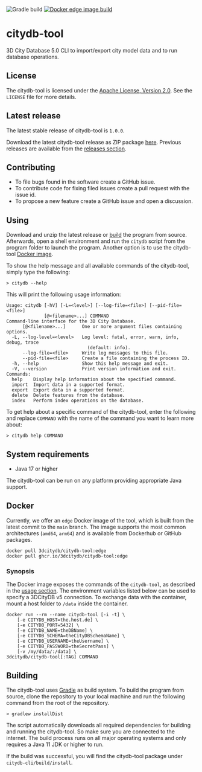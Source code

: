 ![Gradle build](https://img.shields.io/github/actions/workflow/status/3dcitydb/citydb-tool/build-citydb-tool.yml?logo=Gradle&logoColor=white&style=flat-square) [![Docker edge image build](https://img.shields.io/github/actions/workflow/status/3dcitydb/citydb-tool/docker-build-push-edge.yml?label=edge&logo=docker&style=flat-square)](https://github.com/users/3dcitydb/packages/container/package/citydb-tool)

# citydb-tool

3D City Database 5.0 CLI to import/export city model data and to run database operations.

## License

The citydb-tool is licensed under the [Apache License, Version 2.0](http://www.apache.org/licenses/LICENSE-2.0).
See the `LICENSE` file for more details.

## Latest release

The latest stable release of citydb-tool is `1.0.0`.

Download the latest citydb-tool release as ZIP package
[here](https://github.com/3dcitydb/citydb-tool/releases/latest). Previous releases are available from the
[releases section](https://github.com/3dcitydb/citydb-tool/releases).

## Contributing

* To file bugs found in the software create a GitHub issue.
* To contribute code for fixing filed issues create a pull request with the issue id.
* To propose a new feature create a GitHub issue and open a discussion.

## Using

Download and unzip the latest release or [build](https://github.com/3dcitydb/citydb-tool#building) the program from
source. Afterwards, open a shell environment and run the `citydb` script from the program folder to launch the
program. Another option is to use the citydb-tool [Docker image](https://github.com/3dcitydb/citydb-tool#docker).

To show the help message and all available commands of the citydb-tool, simply type the following:

    > citydb --help

This will print the following usage information:

```
Usage: citydb [-hV] [-L=<level>] [--log-file=<file>] [--pid-file=<file>]
              [@<filename>...] COMMAND
Command-line interface for the 3D City Database.
      [@<filename>...]      One or more argument files containing options.
  -L, --log-level=<level>   Log level: fatal, error, warn, info, debug, trace
                              (default: info).
      --log-file=<file>     Write log messages to this file.
      --pid-file=<file>     Create a file containing the process ID.
  -h, --help                Show this help message and exit.
  -V, --version             Print version information and exit.
Commands:
  help    Display help information about the specified command.
  import  Import data in a supported format.
  export  Export data in a supported format.
  delete  Delete features from the database.
  index   Perform index operations on the database.
```

To get help about a specific command of the citydb-tool, enter the following and replace `COMMAND` with the name of
the command you want to learn more about:

    > citydb help COMMAND

## System requirements

* Java 17 or higher

The citydb-tool can be run on any platform providing appropriate Java support.

## Docker

Currently, we offer an `edge` Docker image of the tool, which is built from the latest commit to the `main` branch.
The image supports the most common architectures (`amd64`, `arm64`) and is available from Dockerhub or GitHub packages.

    docker pull 3dcitydb/citydb-tool:edge
    docker pull ghcr.io/3dcitydb/citydb-tool:edge

### Synopsis

The Docker image exposes the commands of the `citydb-tool`, as described
in the [usage section](https://github.com/3dcitydb/citydb-tool#usage).
The environment variables listed below can be used to specify a 3DCityDB v5 connection. To exchange data with the
container, mount a host folder to `/data` inside the container.

    docker run --rm --name citydb-tool [-i -t] \
        [-e CITYDB_HOST=the.host.de] \
        [-e CITYDB_PORT=5432] \
        [-e CITYDB_NAME=theDBName] \
        [-e CITYDB_SCHEMA=theCityDBSchemaName] \
        [-e CITYDB_USERNAME=theUsername] \
        [-e CITYDB_PASSWORD=theSecretPass] \
        [-v /my/data/:/data] \
    3dcitydb/citydb-tool[:TAG] COMMAND

## Building

The citydb-tool uses [Gradle](https://gradle.org/) as build system. To build the program from source, clone the repository to your
local machine and run the following command from the root of the repository.

    > gradlew installDist

The script automatically downloads all required dependencies for building and running the citydb-tool. So make sure you
are connected to the internet. The build process runs on all major operating systems and only requires a Java 11 JDK or
higher to run.

If the build was successful, you will find the citydb-tool package under `citydb-cli/build/install`.
